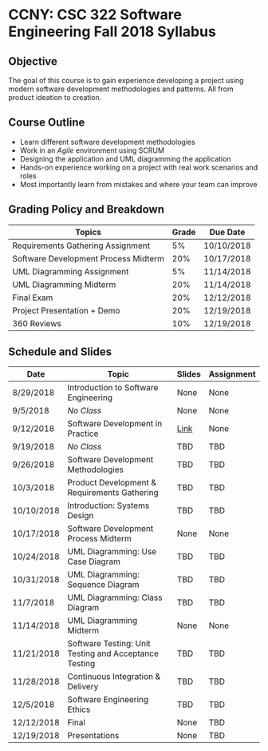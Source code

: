 # CCNY: CSC 322 Software Engineering Fall 2018 Syllabus

## Objective

The goal of this course is to gain experience developing a project using modern software development methodologies and patterns. All from product ideation to creation.

## Course Outline

- Learn different software development methodologies
- Work in an *Agile* environment using SCRUM
- Designing the application and UML diagramming the application
- Hands-on experience working on a project with real work scenarios and roles
- Most importantly learn from mistakes and where your team can improve

## Grading Policy and Breakdown

| Topics | Grade | Due Date |
| --- | --- | --- |
| Requirements Gathering Assignment | 5% | 10/10/2018 |
| Software Development Process Midterm | 20% | 10/17/2018 |
| UML Diagramming Assignment | 5% | 11/14/2018 |
| UML Diagramming Midterm | 20% | 11/14/2018 |
| Final Exam | 20% | 12/12/2018 |
| Project Presentation + Demo | 20% | 12/19/2018 |
| 360 Reviews | 10% | 12/19/2018 |

## Schedule and Slides

| Date | Topic | Slides | Assignment |
| --- | --- | --- | --- |
| 8/29/2018 | Introduction to Software Engineering | None | None |
| 9/5/2018 | *No Class* | None | None |
| 9/12/2018 | Software Development in Practice | [Link](https://github.com/wchan2/presentations/blob/master/courses/ccny_csc322_fall_2018/slides/software_dev_in_practice.pdf) | None |
| 9/19/2018 | *No Class* | TBD | TBD |
| 9/26/2018 | Software Development Methodologies | TBD | TBD |
| 10/3/2018 | Product Development & Requirements Gathering | TBD | TBD |
| 10/10/2018 | Introduction: Systems Design | TBD | TBD |
| 10/17/2018 | Software Development Process Midterm | None | None |
| 10/24/2018 | UML Diagramming: Use Case Diagram | TBD | TBD |
| 10/31/2018 | UML Diagramming: Sequence Diagram | TBD | TBD |
| 11/7/2018 | UML Diagramming: Class Diagram | TBD | TBD |
| 11/14/2018 | UML Diagramming Midterm | None | None |
| 11/21/2018 | Software Testing: Unit Testing and Acceptance Testing | TBD | TBD |
| 11/28/2018 | Continuous Integration & Delivery | TBD | TBD |
| 12/5/2018 | Software Engineering Ethics | TBD | TBD |
| 12/12/2018 | Final | None | TBD |
| 12/19/2018 | Presentations | None | TBD |

